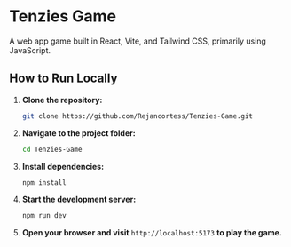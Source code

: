 # Tenzies Game

A web app game built in React, Vite, and Tailwind CSS, primarily using JavaScript.

## How to Run Locally

1. **Clone the repository:**
   ```bash
   git clone https://github.com/Rejancortess/Tenzies-Game.git
   ```

2. **Navigate to the project folder:**
   ```bash
   cd Tenzies-Game
   ```

3. **Install dependencies:**
   ```bash
   npm install
   ```

4. **Start the development server:**
   ```bash
   npm run dev
   ```

5. **Open your browser and visit** `http://localhost:5173` **to play the game.**
